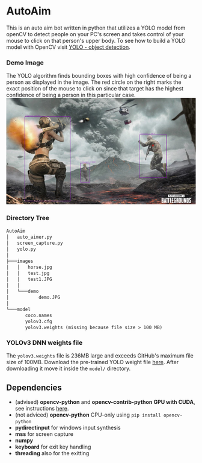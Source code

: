 # AutoAim
 This is an auto aim bot written in python that utilizes a YOLO model from openCV to detect people on your PC's screen and takes control of your mouse to click on that person's upper body. To see how to build a YOLO model with OpenCV visit [YOLO - object detection](https://opencv-tutorial.readthedocs.io/en/latest/yolo/yolo.html).
 
### Demo Image
The YOLO algorithm finds bounding boxes with high confidence of being a person as displayed in the image.
The red circle on the right marks the exact position of the mouse to click on since that target has the highest confidence of being a person in this particular case.
 ![](images/demo/demo.JPG)
 
 
 ### Directory Tree
 ```
 AutoAim
│   auto_aimer.py
│   screen_capture.py
│   yolo.py
│
├───images
│   │   horse.jpg
│   │   test.jpg
│   │   test1.JPG
│   │
│   └───demo
│           demo.JPG
│
└───model
        coco.names
        yolov3.cfg
        yolov3.weights (missing because file size > 100 MB)
 ```
### YOLOv3 DNN weights file
The `yolov3.weights` file is 236MB large and exceeds GitHub's maximum file size of 100MB.
Download the pre-trained YOLO weight file [here](https://pjreddie.com/media/files/yolov3.weights).
After downloading it move it inside the `model/` directory.

## Dependencies
- (advised) **opencv-python** and **opencv-contrib-python GPU with CUDA**, see instructions [here](https://thinkinfi.com/install-opencv-gpu-with-cuda-for-windows-10/).
- (not adviced) **opencv-python** CPU-only using `pip install opencv-python`
- **pydirectinput** for windows input synthesis
- **mss** for screen capture
- **numpy**
- **keyboard** for exit key handling
- **threading** also for the exitting
